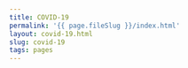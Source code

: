 ```yaml
---
title: COVID-19
permalink: '{{ page.fileSlug }}/index.html'
layout: covid-19.html
slug: covid-19
tags: pages
---
```



